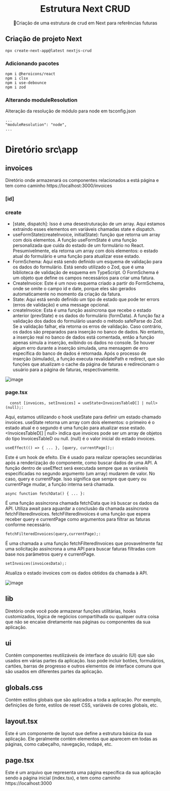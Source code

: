
<H1 align="center">Estrutura Next CRUD </H1>
<p align="center">🚀Criação de uma estrutura de crud em Next para referências futuras</p>


## Criação de projeto Next

```
npx create-next-app@latest nextjs-crud
```

### Adicionando pacotes 

```
npm i @heroicons/react
npm i clsx
npm i use-debounce
npm i zod
```

### Alterando moduleResolution

Alteração da resolução de módulo para node em tsconfig.json

```
...
"moduleResolution": "node",
...
```


# Diretório src\app

## invoices
  Diretório onde armazenará os componentes relacionados a está página e tem como caminho https://localhost:3000/invoices

  ### [id]
  ### create

 - [state, dispatch]: Isso é uma desestruturação de um array. Aqui estamos extraindo esses elementos em variáveis chamadas state e dispatch.
 - useFormState(createInvoice, initialState): função que retorna um array com dois elementos. A função useFormState é uma função personalizada que cuida do estado de um formulário no React. Presumivelmente, ela retorna um array com dois elementos: o estado atual do formulário e uma função para atualizar esse estado.
 - FormSchema: Aqui está sendo definido um esquema de validação para os dados do formulário. Está sendo utilizado o Zod, que é uma biblioteca de validação de esquema em TypeScript. O FormSchema é um objeto que define os campos necessários para criar uma fatura.
 - CreateInvoice: Este é um novo esquema criado a partir do FormSchema, onde se omite o campo id e date, porque eles são gerados automaticamente no momento da criação da fatura.
 - State: Aqui está sendo definido um tipo de estado que pode ter errors (erros de validação) e uma message opcional.
 - createInvoice: Esta é uma função assíncrona que recebe o estado anterior (prevState) e os dados do formulário (formData). A função faz a validação dos dados do formulário usando o método safeParse do Zod. Se a validação falhar, ela retorna os erros de validação. Caso contrário, os dados são preparados para inserção no banco de dados. No entanto, a inserção real no banco de dados está comentada, então a função apenas simula a inserção, exibindo os dados no console. Se houver algum erro durante a inserção simulada, uma mensagem de erro específica do banco de dados é retornada. Após o processo de inserção (simulado), a função executa revalidatePath e redirect, que são funções que atualizam o cache da página de faturas e redirecionam o usuário para a página de faturas, respectivamente.
   
![image](https://github.com/lucasmargui/React_Estrutura_CRUD/assets/157809964/46efbd05-4f72-4585-89b5-9d2a71729f7b)



  
  ### page.tsx
  
```
  const [invoices, setInvoices] = useState<InvoicesTableD[] | null>(null);:
```

Aqui, estamos utilizando o hook useState para definir um estado chamado invoices.
useState retorna um array com dois elementos: o primeiro é o estado atual e o segundo é uma função para atualizar esse estado.
<InvoicesTableD[] | null> indica que invoices pode ser um array de objetos do tipo InvoicesTableD ou null.
(null) é o valor inicial do estado invoices.

```
useEffect(() => { ... }, [query, currentPage]);:
```

Este é um hook de efeito. Ele é usado para realizar operações secundárias após a renderização do componente, como buscar dados de uma API.
A função dentro de useEffect será executada sempre que as variáveis especificadas no segundo argumento (um array) mudarem de valor. No caso, query e currentPage.
Isso significa que sempre que query ou currentPage mudar, a função interna será chamada.

```
async function fetchData() { ... }:
```

É uma função assíncrona chamada fetchData que irá buscar os dados da API.
Utiliza await para aguardar a conclusão da chamada assíncrona fetchFilteredInvoices.
fetchFilteredInvoices é uma função que espera receber query e currentPage como argumentos para filtrar as faturas conforme necessário.

```
fetchFilteredInvoices(query,currentPage);:
```
É uma chamada a uma função fetchFilteredInvoices que provavelmente faz uma solicitação assíncrona a uma API para buscar faturas filtradas com base nos parâmetros query e currentPage.

```
setInvoices(invoicesData);:
```

Atualiza o estado invoices com os dados obtidos da chamada à API.
  
![image](https://github.com/lucasmargui/React_Estrutura_CRUD/assets/157809964/f88b15c0-39d8-4431-baa2-a0214c2bb159)

  


   
## lib
  Diretório onde você pode armazenar funções utilitárias, hooks customizados, lógica de negócios compartilhada ou qualquer outra coisa que não se encaixe  diretamente nas páginas ou componentes da sua aplicação.


## ui
  Contém componentes reutilizáveis de interface do usuário (UI) que são usados em várias partes da aplicação. Isso pode incluir botões, formulários, cartões, barras de progresso e outros elementos de interface comuns que são usados em diferentes partes da aplicação.
  
## globals.css
  Contém estilos globais que são aplicados a toda a aplicação. Por exemplo, definições de fonte, estilos de reset CSS, variáveis de cores globais, etc.

## layout.tsx
   Este é um componente de layout que define a estrutura básica da sua aplicação. Ele geralmente contém elementos que aparecem em todas as páginas, como cabeçalho, navegação, rodapé, etc. 

## page.tsx
Este é um arquivo que representa uma página específica da sua aplicação sendo a página inicial (index.tsx), e tem como caminho https://localhost:3000


